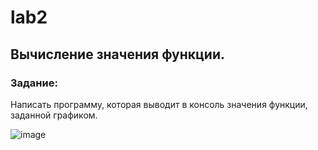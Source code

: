 # lab2
## Вычисление значения функции.
### Задание:
Написать программу, которая выводит в консоль значения функции, заданной графиком.

![image](https://github.com/Artem62512/lab2/assets/144590995/c2226723-dcb2-49b2-ae97-897527670437)

